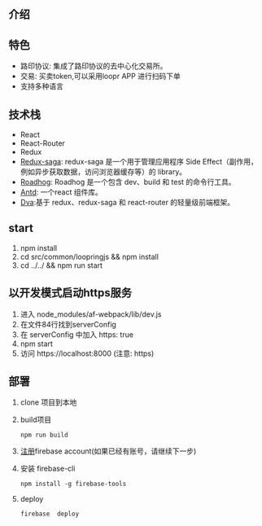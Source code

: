 
## 介绍

## 特色
- 路印协议: 集成了路印协议的去中心化交易所。
- 交易: 买卖token,可以采用loopr APP 进行扫码下单
- 支持多种语言

## 技术栈

- React
- React-Router
- Redux
- [Redux-saga]( https://github.com/redux-saga/redux-saga): redux-saga 是一个用于管理应用程序 Side Effect（副作用，例如异步获取数据，访问浏览器缓存等）的 library。
- [Roadhog](https://github.com/sorrycc/roadhog): Roadhog 是一个包含 dev、build 和 test 的命令行工具。
- [Antd](https://github.com/ant-design/ant-design): 一个react 组件库。
- [Dva](https://github.com/dvajs/dva):基于 redux、redux-saga 和 react-router 的轻量级前端框架。


## start

1. npm install
2. cd src/common/loopringjs && npm install 
3. cd ../../ && npm run start

## 以开发模式启动https服务

1. 进入 node_modules/af-webpack/lib/dev.js 
2. 在文件84行找到serverConfig
3. 在 serverConfig 中加入 https: true
4. npm start
5. 访问 https://localhost:8000 (注意: https)

## 部署

1. clone 项目到本地

2. build项目

   ```
   npm run build
   ```

3. [注册](https://firebase.google.com/)firebase account(如果已经有账号，请继续下一步)

4. 安装 firebase-cli  

   ```
   npm install -g firebase-tools
   ```

5. deploy

   ```
   firebase  deploy
   ```
